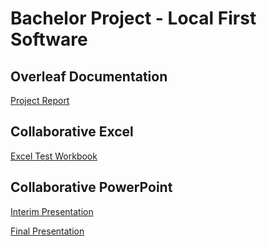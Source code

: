 # Bachelor Project - Local First Software

## Overleaf Documentation

[Project Report](https://www.overleaf.com/2968874965fdprxthnpqbr#ff6834)

## Collaborative Excel

[Excel Test Workbook](https://universitaetstgallen-my.sharepoint.com/:x:/g/personal/max_beringer_student_unisg_ch/EWATbIVhY_hEq_wKv-lx8YcB2wLVMEke4HgILwN57KLkpQ)

## Collaborative PowerPoint

[Interim Presentation](https://universitaetstgallen-my.sharepoint.com/:p:/r/personal/max_beringer_student_unisg_ch/Documents/Bachelor%20Project%20Intermediate%20Presentation.pptx?d=w98b06545af7f49df8a84e3db3f0b2479&csf=1&web=1&e=gQvzW2)

[Final Presentation](https://universitaetstgallen-my.sharepoint.com/:p:/g/personal/max_beringer_student_unisg_ch/EadM1u0wA_tBsbWMr-V6wo0B91tJZ1FfATZ6ulsmRYd9Fg?email=teo.field-marsham%40student.unisg.ch&e=aBtwLJ)
